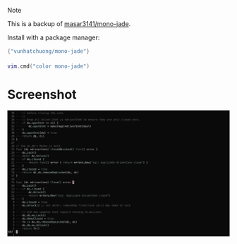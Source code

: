 > [!NOTE]
> This is a backup of [masar3141/mono-jade](https://github.com/masar3141/mono-jade).

Install with a package manager:
```lua
{"vunhatchuong/mono-jade"}

vim.cmd("color mono-jade")
```

# Screenshot
![screenshot](preview/go.png)
